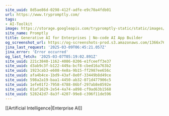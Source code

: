 ```yaml
---
site_uuid: 8d5ae86d-0298-412f-adfe-e9c70a4fdb01
url: https://www.trypromptly.com/
tags:
- AI-Toolkit
image: https://storage.googleapis.com/trypromptly-static/static/images/logo.png
site_name: Promptly
title: Generative AI for Enterprises | No-code AI App Builder
og_screenshot_url: https://og-screenshots-prod.s3.amazonaws.com/1366x768/80/false/4ba56372be3981392093ef700088e788fe7c630185dd3ea6f6b87ce967035f13.jpeg
jina_last_request: '2025-03-09T06:45:21.057Z'
jina_error: 'Error occurred'
og_last_fetch: '2025-03-07T05:19:02.891Z'
site_uuid: 221c3840-1162-4086-8206-e1fceeff3e37
site_uuid: d3ab9c3f-b122-449a-bcf8-cbed16a763b2
site_uuid: 1923cab3-e608-4e8a-9b15-ff2987ee656c
site_uuid: afa4b4ce-1bd9-43af-8e0f-33449b8d49ce
site_uuid: 598a2a19-baa1-4450-ab32-071d477906c5
site_uuid: 1efe01f2-7958-4788-86bf-297ab8e8592e
site_uuid: 01af1629-2e54-4a74-a898-cf9ad63b1568
site_uuid: 528242d7-8a3f-4207-99e8-c396f11de596
---
```

[[Artificial Intelligence|Enterprise AI]]
